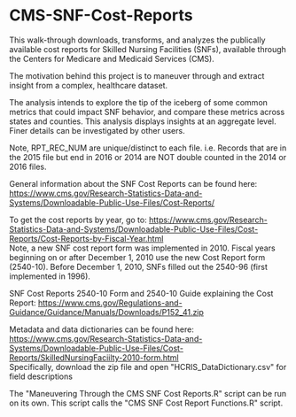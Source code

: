 # CMS-SNF-Cost-Reports

This walk-through downloads, transforms, and analyzes the publically available cost reports for Skilled Nursing Facilities (SNFs), available through the Centers for Medicare and Medicaid Services (CMS). 

The motivation behind this project is to maneuver through and extract insight from a complex, healthcare dataset. 

The analysis intends to explore the tip of the iceberg of some common metrics that could impact SNF behavior, and compare these metrics across states and counties. This analysis displays insights at an aggregate level. Finer details can be investigated by other users.

Note, RPT_REC_NUM are unique/distinct to each file. i.e. Records that are in the 2015 file but end in 2016 or 2014 are NOT double counted in the 2014 or 2016 files.

General information about the SNF Cost Reports can be found here:
<https://www.cms.gov/Research-Statistics-Data-and-Systems/Downloadable-Public-Use-Files/Cost-Reports/>

To get the cost reports by year, go to:
<https://www.cms.gov/Research-Statistics-Data-and-Systems/Downloadable-Public-Use-Files/Cost-Reports/Cost-Reports-by-Fiscal-Year.html>  
Note, a new SNF cost report form was implemented in 2010. Fiscal years beginning on or after December 1, 2010 use the new Cost Report form (2540-10). Before December 1, 2010, SNFs filled out the 2540-96 (first implemented in 1996).

SNF Cost Reports 2540-10 Form and 2540-10 Guide explaining the Cost Report:
<https://www.cms.gov/Regulations-and-Guidance/Guidance/Manuals/Downloads/P152_41.zip>

Metadata and data dictionaries can be found here:
https://www.cms.gov/Research-Statistics-Data-and-Systems/Downloadable-Public-Use-Files/Cost-Reports/SkilledNursingFaciilty-2010-form.html  
Specifically, download the zip file and open "HCRIS_DataDictionary.csv" for field descriptions

The "Maneuvering Through the CMS SNF Cost Reports.R" script can be run on its own. This script calls the "CMS SNF Cost Report Functions.R" script. 
